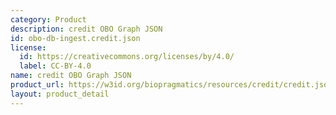 ```yaml
---
category: Product
description: credit OBO Graph JSON
id: obo-db-ingest.credit.json
license:
  id: https://creativecommons.org/licenses/by/4.0/
  label: CC-BY-4.0
name: credit OBO Graph JSON
product_url: https://w3id.org/biopragmatics/resources/credit/credit.json
layout: product_detail
---
```

